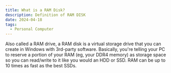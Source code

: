 ```yaml
---
title: What is a RAM Disk?
description: Definition of RAM DISK
date: 2024-04-18
tags:
  - Personal Computer
---
```


Also called a RAM drive, a RAM disk is a virtual storage drive that you can create in Windows with 3rd-party software. Basically, you're telling your PC to reserve a portion of your RAM (eg, your DDR4 memory) as storage space so you can read/write to it like you would an HDD or SSD. RAM can be up to 10 times as fast as the best SSDs.